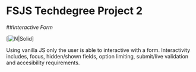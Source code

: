 # FSJS Techdegree Project 2
##_Interactive Form_

[![N|Solid](https://www.clipartkey.com/view/TmRmwT_treehouse-logo-png-teamtreehouse-logo-png/)]

 Using vanilla JS only the user is able to interactive with a form.  Interactivity includes, focus, hidden/shown fields, option limiting, submit/live validation and accesibility requirements.
